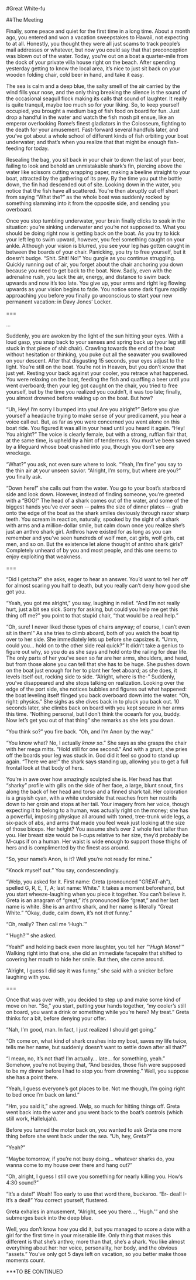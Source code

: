 #Great White-fu

##The Meeting

Finally, some peace and quiet for the first time in a long time.  About a month ago, you entered and won a vacation sweepstakes to Hawaii, not expecting to at all.  Honestly, you thought they were all just scams to track people’s mail addresses or whatever, but now you could say that that preconception was blown out of the water.  Today, you’re out on a boat a quarter-mile from the dock of your private villa house right on the beach.  After spending yesterday getting to know the local area, it’s nice to just sit back on your wooden folding chair, cold beer in hand, and take it easy.

The sea is calm and a deep blue, the salty smell of the air carried by the wind fills your nose, and the only thing breaking the silence is the sound of the occasional seagull flock making its calls that sound of laughter.  It really is quite tranquil, maybe too much so for your liking.  So, to keep yourself occupied, you brought a medium bag of fish food on board for fun.  Just drop a handful in the water and watch the fish mosh pit ensue, like an emperor overlooking Rome’s finest gladiators in the Colosseum, fighting to the death for your amusement.  Fast-forward several handfuls later, and you’ve got about a whole school of different kinds of fish orbiting your boat underwater; and that’s when you realize that that might be enough fish-feeding for today.

Resealing the bag, you sit back in your chair to down the last of your beer, failing to look and behold an unmistakable shark’s fin, piercing above the water like scissors cutting wrapping paper, making a beeline straight to your boat, attracted by the gathering of its prey.  By the time you put the bottle down, the fin had descended out of site.  Looking down in the water, you notice that the fish have all scattered.  You’re then abruptly cut off short from saying “What the?” as the whole boat was suddenly rocked by something slamming into it from the opposite side, and sending you overboard.

Once you stop tumbling underwater, your brain finally clicks to soak in the situation: you’re sinking underwater and you’re not supposed to.  What you should be doing right now is getting back on the boat.  As you try to kick your left leg to swim upward, however, you feel something caught on your ankle.  Although your vision is blurred, you see your leg has gotten caught in between the boards of  your chair.  Panicking, you try to free yourself, but it doesn’t budge.  “Shit.  Shit!  No!”  You gurgle as you continue struggling.  Quickly running out of air, you forget about the chair anchoring you down because you need to get back to the boat.  Now.  Sadly, even with the adrenaline rush, you lack the air, energy, and distance to swim back upwards and now it’s too late.  You give up, your arms and right leg flowing upwards as your vision begins to fade.  You notice some dark figure rapidly approaching you before you finally go unconscious to start your new permanent vacation: in Davy Jones’ Locker.

===

...

Suddenly, you are awoken by the light of the sun hitting your eyes.  With a loud gasp, you snap back to your senses and spring back up (your leg still stuck in that piece of shit chair).   Crawling towards the end of the boat without hesitation or thinking, you puke out all the seawater you swallowed on your descent.  After that disgusting 15 seconds, your eyes adjust to the light.  You’re still on the boat.  You’re not in Heaven, but you don’t know that just yet.  Resting your back against your cooler, you retrace what happened.  You were relaxing on the boat, feeding the fish and quaffing a beer until you went overboard; then your leg got caught on the chair, you tried to free yourself, but by the time you realized you couldn’t, it was too late; finally, you almost drowned before waking up on the boat.  But how?

“Uh, Hey!  I’m sorry I bumped into you!  Are you alright?”  Before you give yourself a headache trying to make sense of your predicament, you hear a voice call out.  But, as far as you were concerned you went alone on this boat ride.  You figured it was all in your head until you heard it again.  “Hey!  You alright?”  The voice is clearly female, but with a strong, ruffian flair that, at the same time, is upheld by a hint of tenderness.  You must’ve been saved by a lifeguard whose boat crashed into you, though you don’t see any wreckage.

“What?” you ask, not even sure where to look.  “Yeah, I’m fine” you say to the thin air at your unseen savior.  “Alright, I’m sorry, but where are you?” you finally ask.

“Down here!” she calls out from the water.  You go to your boat’s starboard side and look down.  However, instead of finding someone, you’re greeted with a “BOO!”  The head of a shark comes out of the water, and some of the biggest hands you’ve ever seen -- palms the size of dinner plates -- grab onto the edge of the boat as the shark smiles deviously through razor sharp teeth.  You scream in reaction, naturally, spooked by the sight of a shark with arms and a million-dollar smile, but calm down once you realize she’s just an anthro shark girl.  Anthros have existed for as long as you can remember and you’ve seen hundreds of wolf men, cat girls, wolf girls, cat men, and so on.  But the existence let alone thought of anthro shark girls?  Completely unheard of by you and most people, and this one seems to enjoy exploiting that weakness.

===

“Did I getcha?” she asks, eager to hear an answer.  You’d want to tell her off for almost scaring you half to death, but you really can’t deny how good she got you.

“Yeah, you got me alright,” you say, laughing in relief.  “And I’m not really hurt, just a bit sea sick.  Sorry for asking, but could you help me get this thing off me?” you point to that stupid chair, “that would be a real help.”

“Oh, sure!  I never liked those types of chairs anyway; of course, I can’t even sit in them!”  As she tries to climb aboard, both of you watch the boat tip over to her side.  She immediately lets up before she capsizes it.  “Umm, could you… hold on to the other side real quick?”  It didn’t take a genius to figure out why, so you do as she says and hold onto the railing for dear life.  The only parts of her you’ve seen so far are her arms, shoulders, and head, but from those alone you can tell that she has to be huge.  She pushes down on the boat just enough for her to plant her feet aboard; as she does, it levels itself out, rocking side to side.  “Alright, where is the-”  Suddenly, you’ve disappeared and she stops talking on realization.  Looking over the edge of the port side, she notices bubbles and figures out what happened: the boat leveling itself flinged you back overboard down into the water.  “Oh, right: physics.”  She sighs as she dives back in to pluck you back out.  10 seconds later, she climbs back on board with you kept secure in her arms this time.  “Nothing personal, but I don’t think the ocean’s for you, buddy.  Now let’s get you out of that thing” she remarks as she lets you down.

“You think so?” you fire back.  “Oh, and I’m Anon by the way.”

“You know what?  No, I actually *know so*.”  She says as she grasps the chair with her mega mitts.  “Hold still for one second.”  And with a grunt, she pries off the boards your leg was stuck in.  God did it feel so good to stand up again.  “There we are!”  the shark says standing up, allowing you to get a full frontal look at that body of hers.

You’re in awe over how amazingly sculpted she is.  Her head has that “sharky” profile with gills on the side of her face, a large, blunt snout, fins along the back of her head and torso and a finned shark tail.  Her coloration is a grayish cyan, with a white underside that reaches from her nostrils down to her groin and stops at her tail.  Your imagery from her voice, though expecting it to belong to a human, was actually right on the money; she has a powerful, imposing physique all around with toned, tree-trunk wide legs, a six-pack of abs, and arms that made you feel weak just looking at the size of those biceps.  Her height?  You assume she’s over 2 whole feet taller than you.  Her breast size would be I-cups relative to her size, they’d probably be M-cups if on a human.  Her waist is wide enough to support those thighs of hers and is complimented by the finest ass around.

“So, your name’s Anon, is it?  Well you’re not ready for mine.”

“Knock myself out.”  You say, condescendingly.

“Welp, you asked for it.  First name: Greta (pronounced "GREAT-ah"), spelled G, R, E, T, A; last name: White.”  It takes a moment beforehand, but you start wheeze-laughing when you piece it together.  You can’t believe it.  Greta is an anagram of “great,” it’s pronounced like “great,” and her last name is white.  She is an anthro shark, and her name is literally “Great White.”  “Okay, dude, calm down, it’s not *that* funny.”

“Oh, really?  Then call me ‘Hugh.’”

“‘Hugh?’” she asked.

“Yeah!” and holding back even more laughter, you tell her *“‘Hugh Mann!’”*  Walking right into that one, she did an immediate facepalm that shifted to covering her mouth to hide her smile.  But then, she came around.

“Alright, I guess I did say it was funny,” she said with a snicker before laughing with you.

===

Once that was over with, you decided to step up and make some kind of move on her.  “So,” you start, putting your hands together, “my cooler’s still on board, you want a drink or something while you’re here?  My treat.”  Greta thinks for a bit, before denying your offer.

“Nah, I’m good, man.  In fact, I just realized I should get going.”

“Oh come on, what kind of shark crashes into my boat, saves my life twice, tells me her name, but suddenly doesn’t want to settle down after all that?”

“I mean, no, it’s not that!  I’m actually… late… for something, yeah.”  Somehow, you’re not buying that, “And besides, those fish were supposed to be my dinner before I had to stop you from drowning.”  Well, you suppose she has a point there.

“Yeah, I guess everyone’s got places to be.  Not me though, I’m going right to bed once I’m back on land.”

“Hm, you said it,” she agreed.  Welp, so much for hitting things off.  Greta went back into the water and you went back to the boat’s controls (which still work, Hallelujah).

Before you turned the motor back on, you wanted to ask Greta one more thing before she went back under the sea.  “Uh, hey, Greta?”

“Yeah?”

“Maybe tomorrow, if you’re not busy doing… whatever sharks do, you wanna come to my house over there and hang out?”

“Oh, alright, I guess I still owe you something for nearly killing you.  How’s 4:30 sound?”

“It’s a date!”  Woah!  Too early to use that word there, buckaroo.  “Er- deal!  I-It’s a deal!”  You correct yourself, flustered.

Greta exhales in amusement, “Alright, see you there…, ‘Hugh.’” and she submerges back into the deep blue.

Well, you don’t know how you did it, but you managed to score a date with a girl for the first time in your miserable life.  Only thing that makes this different is that she’s anthro; more than that, she’s a shark.  You like almost everything about her: her voice, personality, her body, and the obvious “assets.”  You’ve only got 5 days left on vacation, so you better make those moments count.

***TO BE CONTINUED
